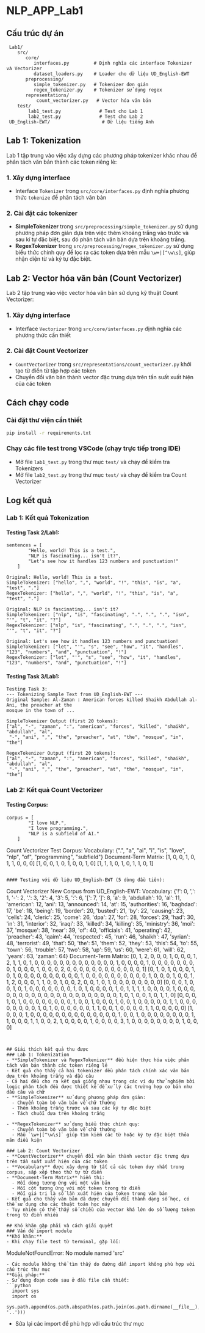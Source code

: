 ﻿# NLP_APP_Lab1
## Cấu trúc dự án
```
 Lab1/
    src/
       core/
          interfaces.py         # Định nghĩa các interface Tokenizer và Vectorizer
          dataset_loaders.py    # Loader cho dữ liệu UD_English-EWT
       preprocessing/
          simple_tokenizer.py   # Tokenizer đơn giản
          regex_tokenizer.py    # Tokenizer sử dụng regex
       representations/
           count_vectorizer.py   # Vector hóa văn bản
    test/
        lab1_test.py              # Test cho Lab 1
        lab2_test.py              # Test cho Lab 2
 UD_English-EWT/                   # Dữ liệu tiếng Anh
```

## Lab 1: Tokenization
Lab 1 tập trung vào việc xây dựng các phương pháp tokenizer khác nhau để phân tách văn bản thành các token riêng lẻ:

### 1. Xây dựng interface
- Interface `Tokenizer` trong `src/core/interfaces.py` định nghĩa phương thức `tokenize` để phân tách văn bản

### 2. Cài đặt các tokenizer
- **SimpleTokenizer** trong `src/preprocessing/simple_tokenizer.py` sử dụng phương pháp đơn giản dựa trên việc thêm khoảng trắng vào trước và sau kí tự đặc biệt, sau đó phân tách văn bản dựa trên khoảng trắng.
- **RegexTokenizer** trong `src/preprocessing/regex_tokenizer.py` sử dụng biểu thức chính quy để lọc ra các token dựa trên mẫu `\w+|[^\w\s]`, giúp nhận diện từ và ký tự đặc biệt.


## Lab 2: Vector hóa văn bản (Count Vectorizer)
Lab 2 tập trung vào việc vector hóa văn bản sử dụng kỹ thuật Count Vectorizer:
### 1. Xây dựng interface
- Interface `Vectorizer` trong `src/core/interfaces.py` định nghĩa các phương thức cần thiết

### 2. Cài đặt Count Vectorizer
- `CountVectorizer` trong `src/representations/count_vectorizer.py` khởi tạo từ điển từ tập hợp các token
- Chuyển đổi văn bản thành vector đặc trưng dựa trên tần suất xuất hiện của các token

## Cách chạy code

### Cài đặt thư viện cần thiết
```bash
pip install -r requirements.txt
```

### Chạy các file test trong VSCode (chạy trực tiếp trong IDE)
- Mở file `lab1_test.py` trong thư mục `test/` và chạy để kiểm tra Tokenizers
- Mở file `lab2_test.py` trong thư mục `test/` và chạy để kiểm tra Count Vectorizer

## Log kết quả
### Lab 1: Kết quả Tokenization
#### Testing Task 2/Lab1:
```
sentences = [
        "Hello, world! This is a test.",
        "NLP is fascinating... isn't it?",
        "Let's see how it handles 123 numbers and punctuation!"
    ]
```

```
Original: Hello, world! This is a test.
SimpleTokenizer: ["hello", ",", "world", "!", "this", "is", "a", "test", "."]
RegexTokenizer: ["hello", ",", "world", "!", "this", "is", "a", "test", "."]

Original: NLP is fascinating... isn't it?
SimpleTokenizer: ["nlp", "is", "fascinating", ".", ".", ".", "isn", "'", "t", "it", "?"]    
RegexTokenizer: ["nlp", "is", "fascinating", ".", ".", ".", "isn", "'", "t", "it", "?"]     

Original: Let's see how it handles 123 numbers and punctuation!
SimpleTokenizer: ["let", "'", "s", "see", "how", "it", "handles", "123", "numbers", "and", "punctuation", "!"]
RegexTokenizer: ["let", "'", "s", "see", "how", "it", "handles", "123", "numbers", "and", "punctuation", "!"]
```

#### Testing Task 3/Lab1:

```
Testing Task 3:
--- Tokenizing Sample Text from UD_English-EWT ---
Original Sample: Al-Zaman : American forces killed Shaikh Abdullah al-Ani, the preacher at the
mosque in the town of ...

SimpleTokenizer Output (first 20 tokens): 
["al", "-", "zaman", ":", "american", "forces", "killed", "shaikh", "abdullah", "al", 
 "-", "ani", ",", "the", "preacher", "at", "the", "mosque", "in", "the"]

RegexTokenizer Output (first 20 tokens): 
["al", "-", "zaman", ":", "american", "forces", "killed", "shaikh", "abdullah", "al", 
 "-", "ani", ",", "the", "preacher", "at", "the", "mosque", "in", "the"]
```

### Lab 2: Kết quả Count Vectorizer
#### Testing Corpus:
```
corpus = [
        "I love NLP.",
        "I love programming.",
        "NLP is a subfield of AI."
    ]
```
Count Vectorizer Test Corpus:
Vocabulary: {".", "a", "ai", "i", "is", "love", "nlp", "of", "programming", "subfield"}
Document-Term Matrix:
[1, 0, 0, 1, 0, 1, 1, 0, 0, 0]
[1, 0, 0, 1, 0, 1, 0, 0, 1, 0]
[1, 1, 1, 0, 1, 0, 1, 1, 0, 1]
```

#### Testing với dữ liệu UD_English-EWT (5 dòng đầu tiên):

```
Count Vectorizer New Corpus from UD_English-EWT:
Vocabulary: {'!': 0, ',': 1, '-': 2, '.': 3, '2': 4, '3': 5, ':': 6, '[': 7, ']': 8, 'a': 9, 'abdullah': 10, 'al': 11, 'american': 12, 'ani': 13, 'announced': 14, 'at': 15, 'authorities': 16, 'baghdad': 17, 'be': 18, 'being': 19, 'border': 20, 'busted': 21, 'by': 22, 'causing': 23, 'cells': 24, 'cleric': 25, 'come': 26, 'dpa': 27, 'for': 28, 'forces': 29, 'had': 30, 'in': 31, 'interior': 32, 'iraqi': 33, 'killed': 34, 'killing': 35, 'ministry': 36, 'moi': 37, 'mosque': 38, 'near': 39, 'of': 40, 'officials': 41, 'operating': 42, 'preacher': 43, 'qaim': 44, 'respected': 45, 'run': 46, 'shaikh': 47, 'syrian': 48, 'terrorist': 49, 'that': 50, 'the': 51, 'them': 52, 'they': 53, 'this': 54, 'to': 55, 'town': 56, 'trouble': 57, 'two': 58, 'up': 59, 'us': 60, 'were': 61, 'will': 62, 'years': 63, 'zaman': 64}
Document-Term Matrix:
[0, 1, 2, 0, 0, 0, 1, 0, 0, 0, 1, 2, 1, 1, 0, 1, 0, 0, 0, 0, 0, 0, 0, 0, 0, 0, 0, 0, 0, 1, 0, 0, 0, 0, 1, 0, 0, 0, 0, 0, 0, 0, 0, 1, 0, 0, 0, 1, 0, 0, 0, 2, 0, 0, 0, 0, 0, 0, 0, 0, 0, 0, 0, 0, 1]
[0, 1, 0, 1, 0, 0, 0, 1, 0, 1, 0, 0, 0, 0, 0, 0, 0, 0, 0, 0, 1, 0, 0, 0, 0, 0, 0, 0, 0, 0, 0, 1, 0, 0, 0, 1, 0, 0, 1, 1, 2, 0, 0, 0, 1, 1, 0, 0, 1, 0, 0, 2, 0, 0, 1, 0, 1, 0, 0, 0, 0, 0, 0, 0, 0]
[0, 0, 0, 1, 0, 0, 1, 0, 1, 0, 0, 0, 0, 0, 0, 0, 1, 0, 1, 0, 0, 0, 0, 1, 0, 1, 1, 1, 1, 0, 0, 0, 0, 1, 0, 0, 0, 0, 0, 0, 0, 0, 0, 0, 0, 0, 0, 0, 0, 0, 0, 0, 0, 0, 0, 1, 0, 1, 0, 0, 1, 0, 1, 1, 0]
[0, 0, 0, 1, 0, 1, 0, 0, 0, 0, 0, 0, 0, 0, 1, 0, 0, 1, 0, 0, 0, 1, 0, 0, 1, 0, 0, 0, 0, 0, 1, 1, 0, 0, 0, 0, 0, 0, 0, 0, 1, 0, 1, 0, 0, 0, 0, 0, 0, 1, 1, 0, 0, 1, 0, 0, 0, 0, 1, 1, 0, 0, 0, 0, 0]
[1, 0, 0, 0, 1, 0, 0, 0, 0, 0, 0, 0, 0, 0, 0, 0, 0, 0, 0, 1, 0, 0, 1, 0, 0, 0, 0, 0, 0, 0, 0, 1, 1, 0, 0, 0, 1, 1, 0, 0, 2, 1, 0, 0, 0, 0, 1, 0, 0, 0, 0, 3, 1, 0, 0, 0, 0, 0, 0, 0, 0, 1, 0, 0, 0]
```


## Giải thích kết quả thu được
### Lab 1: Tokenization
- **SimpleTokenizer và RegexTokenizer** đều hiện thực hóa việc phân tách văn bản thành các token riêng lẻ
- Kết quả cho thấy cả hai tokenizer đều phân tách chính xác văn bản dựa trên khoảng trắng và dấu câu 
- Cả hai đều cho ra kết quả giống nhau trong các ví dụ thử nghiệm bởi logic phân tách đều được thiết kế để xử lý các trường hợp cơ bản như dấu câu và chữ
- **SimpleTokenizer** sử dụng phương pháp đơn giản:
  - Chuyển toàn bộ văn bản về chữ thường
  - Thêm khoảng trắng trước và sau các ký tự đặc biệt
  - Tách chuỗi dựa trên khoảng trắng

- **RegexTokenizer** sử dụng biểu thức chính quy:
  - Chuyển toàn bộ văn bản về chữ thường
  - Mẫu `\w+|[^\w\s]` giúp tìm kiếm các từ hoặc ký tự đặc biệt thỏa mãn điều kiện

### Lab 2: Count Vectorizer
- **CountVectorizer** chuyển đổi văn bản thành vector đặc trưng dựa trên tần suất xuất hiện của các token
- **Vocabulary** được xây dựng từ tất cả các token duy nhất trong corpus, sắp xếp theo thứ tự từ điển
- **Document-Term Matrix** hiển thị:
  - Mỗi dòng tương ứng với một văn bản
  - Mỗi cột tương ứng với một token trong từ điển
  - Mỗi giá trị là số lần xuất hiện của token trong văn bản
- Kết quả cho thấy văn bản đã được chuyển đổi thành dạng số học, có thể sử dụng cho các thuật toán học máy
- Tuy nhiên có thể thấy số chiều của vector khá lớn do số lượng token trong từ điển nhiều

## Khó khăn gặp phải và cách giải quyết
### Vấn đề import module
**Khó khăn:** 
- Khi chạy file test từ terminal, gặp lỗi:
  ```
  ModuleNotFoundError: No module named 'src'
  ```
- Các module không thể tìm thấy do đường dẫn import không phù hợp với cấu trúc thư mục
**Giải pháp:**
- Sử dụng đoạn code sau ở đầu file cần thiết:
  ```python
    import sys
    import os
    sys.path.append(os.path.abspath(os.path.join(os.path.dirname(__file__), '..')))
  ```
- Sửa lại các import để phù hợp với cấu trúc thư mục

